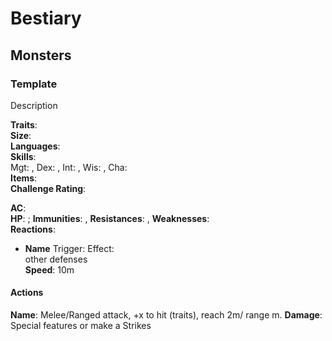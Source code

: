 # Bestiary

## Monsters

### Template
Description

**Traits**: \
**Size**: \
**Languages**: \
**Skills**: \
Mgt: , Dex: , Int: , Wis: , Cha: \
**Items**: \
**Challenge Rating**: 

**AC**: \
**HP**: ; **Immunities**: , **Resistances**: , **Weaknesses**: \
**Reactions**:
- **Name** Trigger: Effect:\
other defenses\
**Speed**: 10m

#### Actions
**Name**: Melee/Ranged attack, +x to hit (traits), reach 2m/ range m. **Damage**: \
Special features or make a Strikes